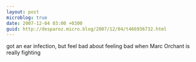 ```yaml
---
layout: post
microblog: true
date: 2007-12-04 03:00 +0300
guid: http://desparoz.micro.blog/2007/12/04/t466936732.html
---
```

got an ear infection, but feel bad about feeling bad when Marc Orchant is really fighting
